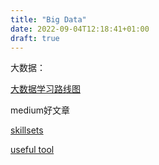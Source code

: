 ```yaml
---
title: "Big Data"
date: 2022-09-04T12:18:41+01:00
draft: true
---
```



大数据：

[大数据学习路线图](https://www.zhihu.com/question/34444491/answer/2520137115)

medium好文章

[skillsets](https://medium.com/@diawahad/data-scientist-understand-this-cutting-edge-and-in-demand-job-around-data-enhancement-5432082e1869)

[useful tool](https://medium.com/@emereninicynthia/how-come-you-dont-know-these-websites-as-a-developer-da7f32f65d60)